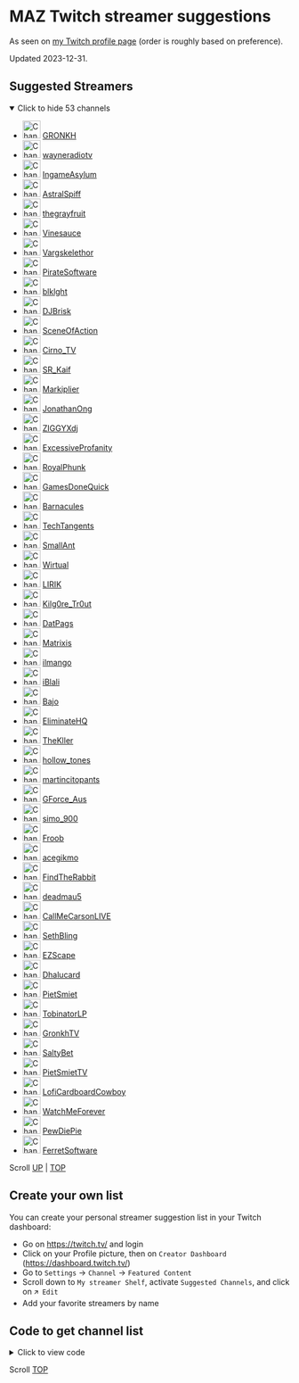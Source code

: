 # MAZ Twitch streamer suggestions

As seen on [my Twitch profile page](https://www.twitch.tv/maz01001 "MAZ01001") (order is roughly based on preference).

Updated 2023-12-31.

## Suggested Streamers

<details open><summary>Click to hide 53 channels</summary>

- <img alt="Channel icon" title="Channel icon" height="32" src="https://static-cdn.jtvnw.net/jtv_user_pictures/gronkh-profile_image-76b34139eaa46bb5-300x300.png"> [GRONKH](https://twitch.tv/gronkh "Twitch - GRONKH")
- <img alt="Channel icon" title="Channel icon" height="32" src="https://static-cdn.jtvnw.net/jtv_user_pictures/bf214236-be86-43d7-b81b-b90d34189587-profile_image-300x300.png"> [wayneradiotv](https://twitch.tv/wayneradiotv "Twitch - wayneradiotv")
- <img alt="Channel icon" title="Channel icon" height="32" src="https://static-cdn.jtvnw.net/jtv_user_pictures/ingameasylum-profile_image-afe8cee3a26c08e1-300x300.png"> [IngameAsylum](https://twitch.tv/ingameasylum "Twitch - IngameAsylum")
- <img alt="Channel icon" title="Channel icon" height="32" src="https://static-cdn.jtvnw.net/jtv_user_pictures/36d5eba9-9a03-4d15-9aec-330b747571b7-profile_image-300x300.png"> [AstralSpiff](https://twitch.tv/astralspiff "Twitch - AstralSpiff")
- <img alt="Channel icon" title="Channel icon" height="32" src="https://static-cdn.jtvnw.net/jtv_user_pictures/cd175694-d793-4e7e-bbe3-facc507bc87d-profile_image-300x300.png"> [thegrayfruit](https://twitch.tv/thegrayfruit "Twitch - thegrayfruit")
- <img alt="Channel icon" title="Channel icon" height="32" src="https://static-cdn.jtvnw.net/jtv_user_pictures/b5dc0add-a5cc-47ea-8562-b23fee4b4267-profile_image-300x300.png"> [Vinesauce](https://twitch.tv/vinesauce "Twitch - Vinesauce")
- <img alt="Channel icon" title="Channel icon" height="32" src="https://static-cdn.jtvnw.net/jtv_user_pictures/7ffa27c6-68eb-44e6-91c1-8f8be4eb241d-profile_image-300x300.png"> [Vargskelethor](https://twitch.tv/vargskelethor "Twitch - Vargskelethor")
- <img alt="Channel icon" title="Channel icon" height="32" src="https://static-cdn.jtvnw.net/jtv_user_pictures/9a1edcb1-7d62-48ab-b071-1ef64ab0f629-profile_image-300x300.png"> [PirateSoftware](https://twitch.tv/piratesoftware "Twitch - PirateSoftware")
- <img alt="Channel icon" title="Channel icon" height="32" src="https://static-cdn.jtvnw.net/jtv_user_pictures/96b5f782-3db1-4d8e-abda-2fbf9489c14a-profile_image-300x300.png"> [blklght](https://twitch.tv/blklght "Twitch - blklght")
- <img alt="Channel icon" title="Channel icon" height="32" src="https://static-cdn.jtvnw.net/jtv_user_pictures/9702815d-08e2-4fb2-9c4b-3e9a0d34e646-profile_image-300x300.png"> [DJBrisk](https://twitch.tv/djbrisk "Twitch - DJBrisk")
- <img alt="Channel icon" title="Channel icon" height="32" src="https://static-cdn.jtvnw.net/jtv_user_pictures/84fb2102ab2e1e07-profile_image-300x300.png"> [SceneOfAction](https://twitch.tv/sceneofaction "Twitch - SceneOfAction")
- <img alt="Channel icon" title="Channel icon" height="32" src="https://static-cdn.jtvnw.net/jtv_user_pictures/96272bdd-6bef-44e0-8227-e2d58648fd87-profile_image-300x300.png"> [Cirno_TV](https://twitch.tv/cirno_tv "Twitch - Cirno_TV")
- <img alt="Channel icon" title="Channel icon" height="32" src="https://static-cdn.jtvnw.net/jtv_user_pictures/8d5be169-311e-4038-80ca-e52a893fa878-profile_image-300x300.png"> [SR_Kaif](https://twitch.tv/sr_kaif "Twitch - SR_Kaif")
- <img alt="Channel icon" title="Channel icon" height="32" src="https://static-cdn.jtvnw.net/jtv_user_pictures/markiplier-profile_image-b35002cc6d4c2daa-300x300.png"> [Markiplier](https://twitch.tv/markiplier "Twitch - Markiplier")
- <img alt="Channel icon" title="Channel icon" height="32" src="https://static-cdn.jtvnw.net/jtv_user_pictures/a5c1a4d5ce734700-profile_image-300x300.png"> [JonathanOng](https://twitch.tv/jonathanong "Twitch - JonathanOng")
- <img alt="Channel icon" title="Channel icon" height="32" src="https://static-cdn.jtvnw.net/jtv_user_pictures/0477cf96-8162-42ab-9e90-2d117d1e9464-profile_image-300x300.png"> [ZIGGYXdj](https://twitch.tv/ziggyxdj "Twitch - ZIGGYXdj")
- <img alt="Channel icon" title="Channel icon" height="32" src="https://static-cdn.jtvnw.net/jtv_user_pictures/4aecfd2a-dc86-4a9f-8323-2aab3463536c-profile_image-300x300.png"> [ExcessiveProfanity](https://twitch.tv/excessiveprofanity "Twitch - ExcessiveProfanity")
- <img alt="Channel icon" title="Channel icon" height="32" src="https://static-cdn.jtvnw.net/jtv_user_pictures/royalphunk-profile_image-e0387b24f32b5cfe-300x300.jpeg"> [RoyalPhunk](https://twitch.tv/royalphunk "Twitch - RoyalPhunk")
- <img alt="Channel icon" title="Channel icon" height="32" src="https://static-cdn.jtvnw.net/jtv_user_pictures/b3fc1f16-0818-4121-8711-c31b9469bc21-profile_image-300x300.png"> [GamesDoneQuick](https://twitch.tv/gamesdonequick "Twitch - GamesDoneQuick")
- <img alt="Channel icon" title="Channel icon" height="32" src="https://static-cdn.jtvnw.net/jtv_user_pictures/barnacules-profile_image-6c04902761361e1e-300x300.jpeg"> [Barnacules](https://twitch.tv/barnacules "Twitch - Barnacules")
- <img alt="Channel icon" title="Channel icon" height="32" src="https://static-cdn.jtvnw.net/jtv_user_pictures/b99fed3d-29e1-4a7e-8113-52d99b326a40-profile_image-300x300.png"> [TechTangents](https://twitch.tv/techtangents "Twitch - TechTangents")
- <img alt="Channel icon" title="Channel icon" height="32" src="https://static-cdn.jtvnw.net/jtv_user_pictures/90591f72-6bf7-48c9-8dae-04ba6aeb906a-profile_image-300x300.png"> [SmallAnt](https://twitch.tv/smallant "Twitch - SmallAnt")
- <img alt="Channel icon" title="Channel icon" height="32" src="https://static-cdn.jtvnw.net/jtv_user_pictures/20ce0b57-c04e-48ea-9dd0-64962b11cb29-profile_image-300x300.png"> [Wirtual](https://twitch.tv/wirtual "Twitch - Wirtual")
- <img alt="Channel icon" title="Channel icon" height="32" src="https://static-cdn.jtvnw.net/jtv_user_pictures/38e925fc-0b07-4e1e-82e2-6639e01344f3-profile_image-300x300.png"> [LIRIK](https://twitch.tv/lirik "Twitch - LIRIK")
- <img alt="Channel icon" title="Channel icon" height="32" src="https://static-cdn.jtvnw.net/jtv_user_pictures/kilg0re_tr0ut-profile_image-c7626d3c48d641aa-300x300.jpeg"> [Kilg0re_Tr0ut](https://twitch.tv/kilg0re_tr0ut "Twitch - Kilg0re_Tr0ut")
- <img alt="Channel icon" title="Channel icon" height="32" src="https://static-cdn.jtvnw.net/jtv_user_pictures/datpags-profile_image-684ba086936cf3e6-300x300.jpeg"> [DatPags](https://twitch.tv/datpags "Twitch - DatPags")
- <img alt="Channel icon" title="Channel icon" height="32" src="https://static-cdn.jtvnw.net/jtv_user_pictures/9804fd5a-2981-41f2-baa2-9d854486cf61-profile_image-300x300.png"> [Matrixis](https://twitch.tv/matrixis "Twitch - Matrixis")
- <img alt="Channel icon" title="Channel icon" height="32" src="https://static-cdn.jtvnw.net/jtv_user_pictures/9b952155-bdc1-44d2-b948-202034be2c08-profile_image-300x300.png"> [ilmango](https://twitch.tv/ilmango "Twitch - ilmango")
- <img alt="Channel icon" title="Channel icon" height="32" src="https://static-cdn.jtvnw.net/jtv_user_pictures/630e825b-12b1-4bbc-af14-496b8df2d4aa-profile_image-300x300.png"> [iBlali](https://twitch.tv/iblali "Twitch - iBlali")
- <img alt="Channel icon" title="Channel icon" height="32" src="https://static-cdn.jtvnw.net/jtv_user_pictures/4ee8e8bd-631a-49da-bd13-71c439876c52-profile_image-300x300.png"> [Bajo](https://twitch.tv/bajo "Twitch - Bajo")
- <img alt="Channel icon" title="Channel icon" height="32" src="https://static-cdn.jtvnw.net/jtv_user_pictures/1c4f4d86-ee38-4247-9a93-30dd4b9e039a-profile_image-300x300.png"> [EliminateHQ](https://twitch.tv/eliminatehq "Twitch - EliminateHQ")
- <img alt="Channel icon" title="Channel icon" height="32" src="https://static-cdn.jtvnw.net/jtv_user_pictures/thekller-profile_image-7e743585b8ffbb39-300x300.jpeg"> [TheKller](https://twitch.tv/thekller "Twitch - TheKller")
- <img alt="Channel icon" title="Channel icon" height="32" src="https://static-cdn.jtvnw.net/jtv_user_pictures/f55efd1e-ffb1-4da6-9675-900116a54901-profile_image-300x300.png"> [hollow_tones](https://twitch.tv/hollow_tones "Twitch - hollow_tones")
- <img alt="Channel icon" title="Channel icon" height="32" src="https://static-cdn.jtvnw.net/jtv_user_pictures/e8bc8c17-339e-4455-aab0-66e3f74a9abc-profile_image-300x300.png"> [martincitopants](https://twitch.tv/martincitopants "Twitch - martincitopants")
- <img alt="Channel icon" title="Channel icon" height="32" src="https://static-cdn.jtvnw.net/jtv_user_pictures/8e051a26-051f-4abe-bcfa-e13a5d13fad0-profile_image-300x300.png"> [GForce_Aus](https://twitch.tv/gforce_aus "Twitch - GForce_Aus")
- <img alt="Channel icon" title="Channel icon" height="32" src="https://static-cdn.jtvnw.net/jtv_user_pictures/42e306e4-9837-4e65-8a0e-de5a37be5c85-profile_image-300x300.png"> [simo_900](https://twitch.tv/simo_900 "Twitch - simo_900")
- <img alt="Channel icon" title="Channel icon" height="32" src="https://static-cdn.jtvnw.net/jtv_user_pictures/froob-profile_image-24e0f8c6bbf590c1-300x300.png"> [Froob](https://twitch.tv/froob "Twitch - Froob")
- <img alt="Channel icon" title="Channel icon" height="32" src="https://static-cdn.jtvnw.net/jtv_user_pictures/f147a77d-9ec5-4bf2-b340-af23cacf8995-profile_image-300x300.png"> [acegikmo](https://twitch.tv/acegikmo "Twitch - acegikmo")
- <img alt="Channel icon" title="Channel icon" height="32" src="https://static-cdn.jtvnw.net/jtv_user_pictures/f6771010-d441-445a-8bed-17e5f34fbeaf-profile_image-300x300.jpeg"> [FindTheRabbit](https://twitch.tv/findtherabbit "Twitch - FindTheRabbit")
- <img alt="Channel icon" title="Channel icon" height="32" src="https://static-cdn.jtvnw.net/jtv_user_pictures/deadmau5-profile_image-ee72d3d05d3b99a8-300x300.jpeg"> [deadmau5](https://twitch.tv/deadmau5 "Twitch - deadmau5")
- <img alt="Channel icon" title="Channel icon" height="32" src="https://static-cdn.jtvnw.net/jtv_user_pictures/212e589f-679f-4ffb-bf86-46dce09f9d75-profile_image-300x300.png"> [CallMeCarsonLIVE](https://twitch.tv/callmecarsonlive "Twitch - CallMeCarsonLIVE")
- <img alt="Channel icon" title="Channel icon" height="32" src="https://static-cdn.jtvnw.net/jtv_user_pictures/4cb8f82c-362d-4c30-b73e-827a0199b347-profile_image-300x300.png"> [SethBling](https://twitch.tv/sethbling "Twitch - SethBling")
- <img alt="Channel icon" title="Channel icon" height="32" src="https://static-cdn.jtvnw.net/jtv_user_pictures/ezscape-profile_image-6f6e49d4de544c5b-300x300.png"> [EZScape](https://twitch.tv/ezscape "Twitch - EZScape")
- <img alt="Channel icon" title="Channel icon" height="32" src="https://static-cdn.jtvnw.net/jtv_user_pictures/38de6498-aba3-45c5-8b99-646a0472d861-profile_image-300x300.png"> [Dhalucard](https://twitch.tv/dhalucard "Twitch - Dhalucard")
- <img alt="Channel icon" title="Channel icon" height="32" src="https://static-cdn.jtvnw.net/jtv_user_pictures/f1518fb2-01a7-4414-b34d-e2842d20cbef-profile_image-300x300.png"> [PietSmiet](https://twitch.tv/pietsmiet "Twitch - PietSmiet")
- <img alt="Channel icon" title="Channel icon" height="32" src="https://static-cdn.jtvnw.net/jtv_user_pictures/a1e0cbdc-f7e3-4a2d-9f70-95665044402e-profile_image-300x300.png"> [TobinatorLP](https://twitch.tv/tobinatorlp "Twitch - TobinatorLP")
- <img alt="Channel icon" title="Channel icon" height="32" src="https://static-cdn.jtvnw.net/jtv_user_pictures/199ad016-0034-4571-b559-d98bc35c838c-profile_image-300x300.png"> [GronkhTV](https://twitch.tv/gronkhtv "Twitch - GronkhTV")
- <img alt="Channel icon" title="Channel icon" height="32" src="https://static-cdn.jtvnw.net/jtv_user_pictures/saltybet-profile_image-cef729d6b1b807ce-300x300.png"> [SaltyBet](https://twitch.tv/saltybet "Twitch - SaltyBet")
- <img alt="Channel icon" title="Channel icon" height="32" src="https://static-cdn.jtvnw.net/jtv_user_pictures/pietsmiettv-profile_image-5ba14c228108bcb1-300x300.jpeg"> [PietSmietTV](https://twitch.tv/pietsmiettv "Twitch - PietSmietTV")
- <img alt="Channel icon" title="Channel icon" height="32" src="https://static-cdn.jtvnw.net/jtv_user_pictures/382115ce-619a-4d50-9c16-0da4c992eeec-profile_image-300x300.png"> [LofiCardboardCowboy](https://twitch.tv/loficardboardcowboy "Twitch - LofiCardboardCowboy")
- <img alt="Channel icon" title="Channel icon" height="32" src="https://static-cdn.jtvnw.net/jtv_user_pictures/b6a5aa99-904b-47a1-b0aa-ed03d29f553c-profile_image-300x300.png"> [WatchMeForever](https://twitch.tv/watchmeforever "Twitch - WatchMeForever")
- <img alt="Channel icon" title="Channel icon" height="32" src="https://static-cdn.jtvnw.net/jtv_user_pictures/fb3a0d41-4cd4-4d2c-9c1c-8d49c195b4a2-profile_image-300x300.png"> [PewDiePie](https://twitch.tv/pewdiepie "Twitch - PewDiePie")
- <img alt="Channel icon" title="Channel icon" height="32" src="https://static-cdn.jtvnw.net/jtv_user_pictures/53fbddc4-9400-4b4e-91c1-87ede9229b66-profile_image-300x300.png"> [FerretSoftware](https://twitch.tv/ferretsoftware "Twitch - FerretSoftware")

</details>

Scroll [UP](#suggested-streamers "Scroll to start of section: Suggested Streamers")
    | [TOP](#maz-twitch-streamer-suggestions "Scroll to top of document: MAZ Twitch streamer suggestions")

## Create your own list

You can create your personal streamer suggestion list in your Twitch dashboard:

- Go on <https://twitch.tv/> and login
- Click on your Profile picture, then on `Creator Dashboard` (<https://dashboard.twitch.tv/>)
- Go to `Settings` → `Channel` → `Featured Content`
- Scroll down to `My streamer Shelf`, activate `Suggested Channels`, and click on `🡭 Edit`
- Add your favorite streamers by name

## Code to get channel list

<details><summary>Click to view code</summary>

Navigate to Suggested Channels page as seen [above](#create-your-own-list "Scroll up to section: Create your own list")
and make sure the entire list is loaded by scrolling all the way down.

Then, open developer-console [F12] and copy-paste the following code:

```javascript
(()=>{//~ copy suggested channels list as markdown
    "use strict";
    const list=Array.prototype.map.call(
        document.querySelectorAll("div.autohost-list-edit ul>div.autohost-list-item"),
        item=>(streamer=>`- <img alt="Channel icon" title="Channel icon" height="32" src="${item.querySelector("img").src}"> [${streamer}](https://twitch.tv/${streamer.toLowerCase()} "Twitch - ${streamer}")`)(item.querySelector("span").textContent)
    );
    console.log("Found %i channels",list.length);
    return(markdown=>window.copy?(window.copy(markdown),"markdown copied"):markdown)(`## Suggested Streamers\n\n<details open><summary>Click to hide ${list.length} channels</summary>\n\n${list.join("\n")}\n\n</details>`);
})();
```

It copies (or prints out) the entire list formatted as markdown, including the amount of channels (exactly like the list [above](#suggested-streamers "Scroll up to section: Suggested Streamers")).

</details>

Scroll [TOP](#maz-twitch-streamer-suggestions "Scroll to top of document: MAZ Twitch streamer suggestions")
